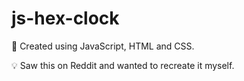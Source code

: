 # js-hex-clock

🧠 Created using JavaScript, HTML and CSS.

💡 Saw this on Reddit and wanted to recreate it myself.
